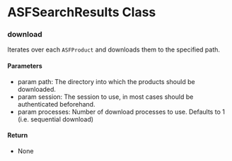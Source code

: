 # ASFSearchResults Class

### download

Iterates over each ```ASFProduct``` and downloads them to the specified path.

#### Parameters
- param path: The directory into which the products should be downloaded.
- param session: The session to use, in most cases should be authenticated beforehand.
- param processes: Number of download processes to use. Defaults to 1 (i.e. sequential download)

#### Return
- None
